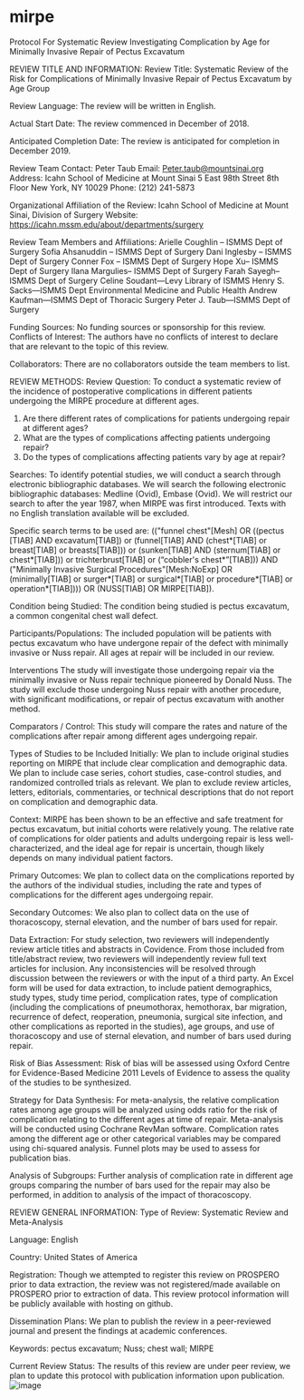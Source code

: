 # mirpe
Protocol For Systematic Review Investigating Complication by Age for Minimally Invasive Repair of Pectus Excavatum

REVIEW TITLE AND INFORMATION:
Review Title:
Systematic Review of the Risk for Complications of Minimally Invasive Repair of Pectus Excavatum by Age Group

Review Language:
The review will be written in English.

Actual Start Date:
The review commenced in December of 2018.

Anticipated Completion Date:
The review is anticipated for completion in December 2019.

Review Team Contact:
Peter Taub
Email: Peter.taub@mountsinai.org
Address: 
Icahn School of Medicine at Mount Sinai
5 East 98th Street
8th Floor
New York, NY  10029
Phone: (212) 241-5873

Organizational Affiliation of the Review:
Icahn School of Medicine at Mount Sinai, Division of Surgery
Website: https://icahn.mssm.edu/about/departments/surgery

Review Team Members and Affiliations:
Arielle Coughlin – ISMMS Dept of Surgery
Sofia Ahsanuddin – ISMMS Dept of Surgery
Dani Inglesby – ISMMS Dept of Surgery
Conner Fox – ISMMS Dept of Surgery
Hope Xu– ISMMS Dept of Surgery
Ilana Margulies– ISMMS Dept of Surgery
Farah Sayegh– ISMMS Dept of Surgery
Celine Soudant—Levy Library of ISMMS
Henry S. Sacks—ISMMS Dept Environmental Medicine and Public Health
Andrew Kaufman—ISMMS Dept of Thoracic Surgery
Peter J. Taub—ISMMS Dept of Surgery

Funding Sources:
No funding sources or sponsorship for this review.
Conflicts of Interest:
The authors have no conflicts of interest to declare that are relevant to the topic of this review.

Collaborators:
There are no collaborators outside the team members to list.

REVIEW METHODS:
Review Question:
To conduct a systematic review of the incidence of postoperative complications in different patients undergoing the MIRPE procedure at different ages.
1.	Are there different rates of complications for patients undergoing repair at different ages?
2.	What are the types of complications affecting patients undergoing repair?
3.	Do the types of complications affecting patients vary by age at repair?

Searches:
To identify potential studies, we will conduct a search through electronic bibliographic databases. We will search the following electronic bibliographic databases: Medline (Ovid), Embase (Ovid). We will restrict our search to after the year 1987, when MIRPE was first introduced. Texts with no English translation available will be excluded. 

Specific search terms to be used  are: (("funnel chest"[Mesh] OR ((pectus [TIAB] AND excavatum[TIAB]) or (funnel[TIAB] AND (chest*[TIAB] or breast[TIAB] or breasts[TIAB])) or (sunken[TIAB] AND (sternum[TIAB] or chest*[TIAB])) or trichterbrust[TIAB] or (“cobbler's chest*”[TIAB])) AND ("Minimally Invasive Surgical Procedures"[Mesh:NoExp] OR (minimally[TIAB] or surger*[TIAB] or surgical*[TIAB] or procedure*[TIAB] or operation*[TIAB]))) OR (NUSS[TIAB] OR MIRPE[TIAB]).

Condition being Studied:
The condition being studied is pectus excavatum, a common congenital chest wall defect. 

Participants/Populations:
The included population will be patients with pectus excavatum who have undergone repair of the defect with minimally invasive or Nuss repair. All ages at repair will be included in our review. 

Interventions
The study will investigate those undergoing repair via the minimally invasive or Nuss repair technique pioneered by Donald Nuss. The study will exclude those undergoing Nuss repair with another procedure, with significant modifications, or repair of pectus excavatum with another method.

Comparators / Control:
This study will compare the rates and nature of the complications after repair among different ages undergoing repair.

Types of Studies to be Included Initially:
We plan to include original studies reporting on MIRPE that include clear complication and demographic data. We plan to include case series, cohort studies, case-control studies, and randomized controlled trials as relevant. We plan to exclude review articles, letters, editorials, commentaries, or technical descriptions that do not report on complication and demographic data. 

Context:
MIRPE has been shown to be an effective and safe treatment for pectus excavatum, but initial cohorts were relatively young. The relative rate of complications for older patients and adults undergoing repair is less well-characterized, and the ideal age for repair is uncertain, though likely depends on many individual patient factors.

Primary Outcomes:
We plan to collect data on the complications reported by the authors of the individual studies, including the rate and types of complications for the different ages undergoing repair.

Secondary Outcomes: 
We also plan to collect data on the use of thoracoscopy, sternal elevation, and the number of bars used for repair. 

Data Extraction:
For study selection, two reviewers will independently review article titles and abstracts in Covidence. From those included from title/abstract review, two reviewers will independently review full text articles for inclusion. Any inconsistencies will be resolved through discussion between the reviewers or with the input of a third party. An Excel form will be used for data extraction, to include patient demographics, study types, study time period, complication rates, type of complication (including the complications of pneumothorax, hemothorax, bar migration, recurrence of defect, reoperation, pneumonia, surgical site infection, and other complications as reported in the studies), age groups, and use of thoracoscopy and use of sternal elevation, and number of bars used during repair.  

Risk of Bias Assessment:
Risk of bias will be assessed using Oxford Centre for Evidence-Based Medicine 2011 Levels of Evidence to assess the quality of the studies to be synthesized.

Strategy for Data Synthesis:
For meta-analysis, the relative complication rates among age groups will be analyzed using odds ratio for the risk of complication relating to the different ages at time of repair. Meta-analysis will be conducted using Cochrane RevMan software. Complication rates among the different age or other categorical variables may be compared using chi-squared analysis. Funnel plots may be used to assess for publication bias.

Analysis of Subgroups:
Further analysis of complication rate in different age groups comparing the number of bars used for the repair may also be performed, in addition to analysis of the impact of thoracoscopy. 

REVIEW GENERAL INFORMATION:
Type of Review: 
Systematic Review and Meta-Analysis

Language:
English

Country:
United States of America

Registration:
Though we attempted to register this review on PROSPERO prior to data extraction, the review was not registered/made available on PROSPERO prior to extraction of data. This review protocol information will be publicly available with hosting on github.

Dissemination Plans:
We plan to publish the review in a peer-reviewed journal and present the findings at academic conferences. 

Keywords:
pectus excavatum; Nuss; chest wall; MIRPE

Current Review Status:
The results of this review are under peer review, we plan to update this protocol with publication information upon publication. 
![image](https://user-images.githubusercontent.com/93402427/140179856-40f82fd9-1d00-4361-821a-6bb83201e476.png)


